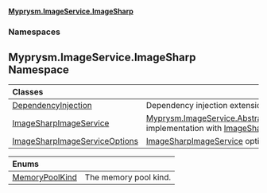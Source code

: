 #### [Myprysm.ImageService.ImageSharp](index.md 'index')
### Namespaces
<a name='Myprysm_ImageService_ImageSharp'></a>
## Myprysm.ImageService.ImageSharp Namespace

| Classes | |
| :--- | :--- |
| [DependencyInjection](Myprysm_ImageService_ImageSharp_DependencyInjection.md 'Myprysm.ImageService.ImageSharp.DependencyInjection') | Dependency injection extensions.<br/> |
| [ImageSharpImageService](Myprysm_ImageService_ImageSharp_ImageSharpImageService.md 'Myprysm.ImageService.ImageSharp.ImageSharpImageService') | [Myprysm.ImageService.Abstractions.IImageService](https://docs.microsoft.com/en-us/dotnet/api/Myprysm.ImageService.Abstractions.IImageService 'Myprysm.ImageService.Abstractions.IImageService') implementation with [ImageSharp](https://github.com/SixLabors/ImageSharp 'https://github.com/SixLabors/ImageSharp').<br/>             |
| [ImageSharpImageServiceOptions](Myprysm_ImageService_ImageSharp_ImageSharpImageServiceOptions.md 'Myprysm.ImageService.ImageSharp.ImageSharpImageServiceOptions') | [ImageSharpImageService](Myprysm_ImageService_ImageSharp_ImageSharpImageService.md 'Myprysm.ImageService.ImageSharp.ImageSharpImageService') options to resize images.<br/>             |

| Enums | |
| :--- | :--- |
| [MemoryPoolKind](Myprysm_ImageService_ImageSharp_MemoryPoolKind.md 'Myprysm.ImageService.ImageSharp.MemoryPoolKind') | The memory pool kind.<br/> |
  
